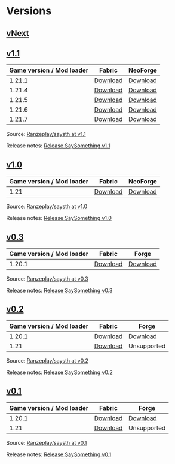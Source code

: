 # Versions

## [vNext](/docs/next/intro)

## [v1.1](/docs/intro)

| Game version / Mod loader | Fabric                                                                                              | NeoForge                                                                                              |
|---------------------------|-----------------------------------------------------------------------------------------------------|-------------------------------------------------------------------------------------------------------|
| 1.21.1                    | [Download](https://github.com/Ranzeplay/saysth/releases/download/v0.1/saysth-fabric-1.1+1.21.1.jar) | [Download](https://github.com/Ranzeplay/saysth/releases/download/v0.1/saysth-neoforge-1.1+1.21.1.jar) |
| 1.21.4                    | [Download](https://github.com/Ranzeplay/saysth/releases/download/v0.1/saysth-fabric-1.1+1.21.4.jar) | [Download](https://github.com/Ranzeplay/saysth/releases/download/v0.1/saysth-neoforge-1.1+1.21.4.jar) |
| 1.21.5                    | [Download](https://github.com/Ranzeplay/saysth/releases/download/v0.1/saysth-fabric-1.1+1.21.5.jar) | [Download](https://github.com/Ranzeplay/saysth/releases/download/v0.1/saysth-neoforge-1.1+1.21.5.jar) |
| 1.21.6                    | [Download](https://github.com/Ranzeplay/saysth/releases/download/v0.1/saysth-fabric-1.1+1.21.6.jar) | [Download](https://github.com/Ranzeplay/saysth/releases/download/v0.1/saysth-neoforge-1.1+1.21.6.jar) |
| 1.21.7                    | [Download](https://github.com/Ranzeplay/saysth/releases/download/v0.1/saysth-fabric-1.1+1.21.7.jar) | [Download](https://github.com/Ranzeplay/saysth/releases/download/v0.1/saysth-neoforge-1.1+1.21.7.jar) |

Source: [Ranzeplay/saysth at v1.1](https://github.com/Ranzeplay/saysth/tree/v1.1)

Release notes: [Release SaySomething v1.1](https://github.com/Ranzeplay/saysth/releases/tag/v1.1)

## [v1.0](/docs/1.0/intro)

| Game version / Mod loader | Fabric                                                                                            | NeoForge                                                                                            |
| ------------------------- | ------------------------------------------------------------------------------------------------- | --------------------------------------------------------------------------------------------------- |
| 1.21                      | [Download](https://github.com/Ranzeplay/saysth/releases/download/v0.1/saysth-fabric-1.0+1.21.jar) | [Download](https://github.com/Ranzeplay/saysth/releases/download/v0.1/saysth-neoforge-1.0+1.21.jar) |

Source: [Ranzeplay/saysth at v1.0](https://github.com/Ranzeplay/saysth/tree/v1.0)

Release notes: [Release SaySomething v1.0](https://github.com/Ranzeplay/saysth/releases/tag/v1.0)

## [v0.3](/docs/0.3/intro)

| Game version / Mod loader | Fabric                                                                                              | Forge                                                                                              |
| ------------------------- | --------------------------------------------------------------------------------------------------- | -------------------------------------------------------------------------------------------------- |
| 1.20.1                    | [Download](https://github.com/Ranzeplay/saysth/releases/download/v0.1/saysth-fabric-0.3+1.20.1.jar) | [Download](https://github.com/Ranzeplay/saysth/releases/download/v0.1/saysth-forge-0.3+1.20.1.jar) |

Source: [Ranzeplay/saysth at v0.3](https://github.com/Ranzeplay/saysth/tree/v0.3)

Release notes: [Release SaySomething v0.3](https://github.com/Ranzeplay/saysth/releases/tag/v0.3)

## [v0.2](/docs/0.2/intro)

| Game version / Mod loader | Fabric                                                                                              | Forge                                                                                              |
| ------------------------- | --------------------------------------------------------------------------------------------------- | -------------------------------------------------------------------------------------------------- |
| 1.20.1                    | [Download](https://github.com/Ranzeplay/saysth/releases/download/v0.1/saysth-fabric-0.2+1.20.1.jar) | [Download](https://github.com/Ranzeplay/saysth/releases/download/v0.1/saysth-forge-0.2+1.20.1.jar) |
| 1.21                      | [Download](https://github.com/Ranzeplay/saysth/releases/download/v0.1/saysth-fabric-0.2+1.21.jar)   | Unsupported                                                                                        |

Source: [Ranzeplay/saysth at v0.2](https://github.com/Ranzeplay/saysth/tree/v0.2)

Release notes: [Release SaySomething v0.2](https://github.com/Ranzeplay/saysth/releases/tag/v0.2)

## [v0.1](/docs/0.1/intro)

| Game version / Mod loader | Fabric                                                                                              | Forge                                                                                              |
| ------------------------- | --------------------------------------------------------------------------------------------------- | -------------------------------------------------------------------------------------------------- |
| 1.20.1                    | [Download](https://github.com/Ranzeplay/saysth/releases/download/v0.1/saysth-fabric-0.1+1.20.1.jar) | [Download](https://github.com/Ranzeplay/saysth/releases/download/v0.1/saysth-forge-0.1+1.20.1.jar) |
| 1.21                      | [Download](https://github.com/Ranzeplay/saysth/releases/download/v0.1/saysth-fabric-0.1+1.21.jar)   | Unsupported                                                                                        |

Source: [Ranzeplay/saysth at v0.1](https://github.com/Ranzeplay/saysth/tree/v0.1)

Release notes: [Release SaySomething v0.1](https://github.com/Ranzeplay/saysth/releases/tag/v0.1)
